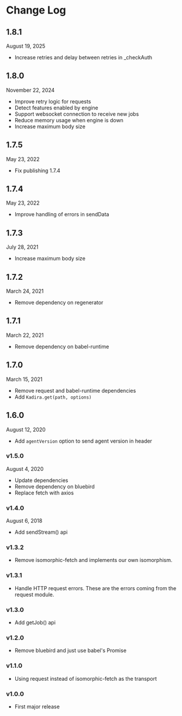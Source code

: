 # Change Log

## 1.8.1
August 19, 2025

* Increase retries and delay between retries in _checkAuth

## 1.8.0
November 22, 2024

* Improve retry logic for requests
* Detect features enabled by engine
* Support websocket connection to receive new jobs
* Reduce memory usage when engine is down
* Increase maximum body size

## 1.7.5
May 23, 2022

* Fix publishing 1.7.4

## 1.7.4
May 23, 2022

* Improve handling of errors in sendData

## 1.7.3
July 28, 2021

* Increase maximum body size

## 1.7.2
March 24, 2021

* Remove dependency on regenerator

## 1.7.1
March 22, 2021

* Remove dependency on babel-runtime

## 1.7.0
March 15, 2021

* Remove request and babel-runtime dependencies
* Add `Kadira.get(path, options)`

## 1.6.0
August 12, 2020

* Add `agentVersion` option to send agent version in header

### v1.5.0
August 4, 2020

* Update dependencies
* Remove dependency on bluebird
* Replace fetch with axios

### v1.4.0
August 6, 2018

* Add sendStream() api

### v1.3.2

* Remove isomorphic-fetch and implements our own isomorphism.

### v1.3.1
* Handle HTTP request errors. These are the errors coming from the request module.

### v1.3.0

* Add getJob() api

### v1.2.0

* Remove bluebird and just use babel's Promise

### v1.1.0

* Using request instead of isomorphic-fetch as the transport

### v1.0.0

* First major release
